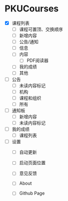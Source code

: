 # PKUCourses
* [x] 课程列表
  * [ ] 课程可置顶、交换顺序
  * [ ] 新增内容
  * [ ] 公告/通知
  * [ ] 信息
  * [ ] 内容
    * [ ] PDF阅读器
  * [ ] 我的成绩
  * [ ] 其他
* [ ] 公告
  * [ ] 未读内容标记
  * [ ] 机构
  * [ ] 课程和组织
  * [ ] 所有
* [ ] 通知板
  * [ ] 新增内容
  * [ ] 未读内容标记
* [ ] 我的成绩
  * [ ] 课程列表
* [ ] 设置
  * [ ] 自动更新
  * [ ] 启动页面位置
  * [ ] 意见反馈
  * [ ] About
  * [ ] Github Page

